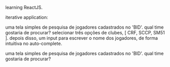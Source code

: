 learning ReactJS.

iterative application:

uma tela simples de pesquisa de jogadores cadastrados no 'BID'.
qual time gostaria de procurar? selecionar três opções de clubes, [ CRF, SCCP, SM51 ].
depois disso, um input para escrever o nome dos jogadores,
de forma intuitiva no auto-complete.   

uma tela simples de pesquisa de jogadores cadastrados no 'BID'.
qual time gostaria de procurar?